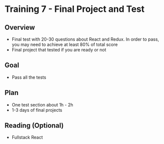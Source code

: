 # Training 7 - Final Project and Test

## Overview
- Final test with 20-30 questions about React and Redux. In order to pass, you may need to achieve at least 80% of total score
- Final project that tested if you are ready or not

## Goal
- Pass all the tests

## Plan
- One test section about 1h - 2h
- 1-3 days of final projects

## Reading (Optional)
- Fullstack React

